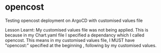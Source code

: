 # opencost

Testing opencost deployment on ArgoCD with customised values file


Lesson Learnt: My customised values file was not being applied. This is because in my Chart.yaml file I specified a dependancy which I called opencost. This means in my customised values file, I MUST have "opencost:" specified at the beginning , following by my customised values.
